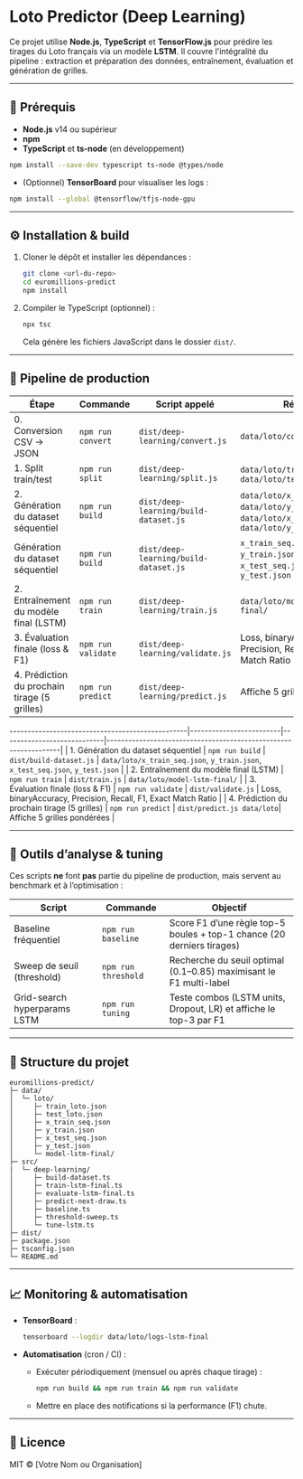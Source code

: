 # Loto Predictor (Deep Learning)

Ce projet utilise **Node.js**, **TypeScript** et **TensorFlow\.js** pour prédire les tirages du Loto français via un modèle **LSTM**. Il couvre l'intégralité du pipeline : extraction et préparation des données, entraînement, évaluation et génération de grilles.

---

## 🔧 Prérequis

* **Node.js** v14 ou supérieur
* **npm**
* **TypeScript** et **ts-node** (en développement)

```bash
npm install --save-dev typescript ts-node @types/node
```

* (Optionnel) **TensorBoard** pour visualiser les logs :

```bash
npm install --global @tensorflow/tfjs-node-gpu
```

---

## ⚙️ Installation & build

1. Cloner le dépôt et installer les dépendances :

   ```bash
   git clone <url-du-repo>
   cd euromillions-predict
   npm install
   ```

2. Compiler le TypeScript (optionnel) :

   ```bash
   npx tsc
   ```

   Cela génère les fichiers JavaScript dans le dossier `dist/`.

---

## 🚀 Pipeline de production

| Étape                                        | Commande           | Script appelé               | Résultat                                                                                                     |
| -------------------------------------------- | ------------------ | --------------------------- | ------------------------------------------------------------------------------------------------------------ |
| 0. Conversion CSV → JSON                     | `npm run convert`  | `dist/deep-learning/convert.js`           | `data/loto/combined.json`                                                                                    |
| 1. Split train/test                          | `npm run split`    | `dist/deep-learning/split.js`             | `data/loto/train_loto.json`, `data/loto/test_loto.json`                                                      |
| 2. Génération du dataset séquentiel          | `npm run build`    | `dist/deep-learning/build-dataset.js`     | `data/loto/x_train_seq.json`, `data/loto/y_train.json`, `data/loto/x_test_seq.json`, `data/loto/y_test.json` |
| Génération du dataset séquentiel             | `npm run build`    | `dist/deep-learning/build-dataset.js`     | `x_train_seq.json`, `y_train.json`, `x_test_seq.json`, `y_test.json`                                         |
| 2. Entraînement du modèle final (LSTM)       | `npm run train`    | `dist/deep-learning/train.js`             | `data/loto/model-lstm-final/`                                                                                |
| 3. Évaluation finale (loss & F1)             | `npm run validate` | `dist/deep-learning/validate.js`          | Loss, binaryAccuracy, Precision, Recall, F1, Exact Match Ratio                                               |
| 4. Prédiction du prochain tirage (5 grilles) | `npm run predict`  | `dist/deep-learning/predict.js` | Affiche 5 grilles pondérées                                                                                  |

\-------------------------------------------------|-------------------------|----------------------------|-----------------------------------------------------------------|
\| 1. Génération du dataset séquentiel             | `npm run build`         | `dist/build-dataset.js`    | `data/loto/x_train_seq.json`, `y_train.json`, `x_test_seq.json`, `y_test.json` |
\| 2. Entraînement du modèle final (LSTM)          | `npm run train`         | `dist/train.js`            | `data/loto/model-lstm-final/`                                   |
\| 3. Évaluation finale (loss & F1)                | `npm run validate`      | `dist/validate.js`         | Loss, binaryAccuracy, Precision, Recall, F1, Exact Match Ratio  |
\| 4. Prédiction du prochain tirage (5 grilles)    | `npm run predict`       | `dist/predict.js data/loto`| Affiche 5 grilles pondérées                                     |

---

## 🧪 Outils d’analyse & tuning

Ces scripts **ne** font **pas** partie du pipeline de production, mais servent au benchmark et à l’optimisation :

| Script                       | Commande            | Objectif                                                               |
| ---------------------------- | ------------------- | ---------------------------------------------------------------------- |
| Baseline fréquentiel         | `npm run baseline`  | Score F1 d’une règle top-5 boules + top-1 chance (20 derniers tirages) |
| Sweep de seuil (threshold)   | `npm run threshold` | Recherche du seuil optimal (0.1–0.85) maximisant le F1 multi-label     |
| Grid-search hyperparams LSTM | `npm run tuning`    | Teste combos (LSTM units, Dropout, LR) et affiche le top-3 par F1      |

---

## 📂 Structure du projet

```
euromillions-predict/
├─ data/
│  └─ loto/
│     ├─ train_loto.json
│     ├─ test_loto.json
│     ├─ x_train_seq.json
│     ├─ y_train.json
│     ├─ x_test_seq.json
│     ├─ y_test.json
│     └─ model-lstm-final/
├─ src/
|  └─ deep-learning/
│     ├─ build-dataset.ts
│     ├─ train-lstm-final.ts
│     ├─ evaluate-lstm-final.ts
│     ├─ predict-next-draw.ts
│     ├─ baseline.ts
│     ├─ threshold-sweep.ts
│     └─ tune-lstm.ts
├─ dist/                  
├─ package.json
├─ tsconfig.json
└─ README.md              
```

---

## 📈 Monitoring & automatisation

* **TensorBoard** :

  ```bash
  tensorboard --logdir data/loto/logs-lstm-final
  ```

* **Automatisation** (cron / CI) :

  * Exécuter périodiquement (mensuel ou après chaque tirage) :

    ```bash
    npm run build && npm run train && npm run validate
    ```
  * Mettre en place des notifications si la performance (F1) chute.

---

## 📜 Licence

MIT © \[Votre Nom ou Organisation]
